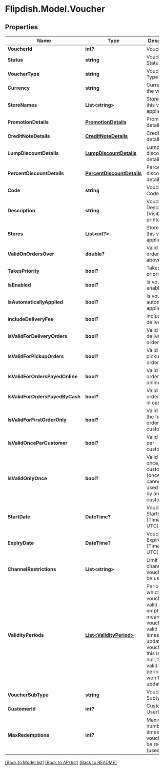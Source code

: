 # Flipdish.Model.Voucher
## Properties

Name | Type | Description | Notes
------------ | ------------- | ------------- | -------------
**VoucherId** | **int?** | Voucher Id | [optional] 
**Status** | **string** | Voucher Status | [optional] 
**VoucherType** | **string** | Voucher Type | [optional] 
**Currency** | **string** | Currency of the voucher | [optional] 
**StoreNames** | **List&lt;string&gt;** | Stores that this voucher applies to | [optional] 
**PromotionDetails** | [**PromotionDetails**](PromotionDetails.md) | Promotion details | [optional] 
**CreditNoteDetails** | [**CreditNoteDetails**](CreditNoteDetails.md) | Credit note details | [optional] 
**LumpDiscountDetails** | [**LumpDiscountDetails**](LumpDiscountDetails.md) | Lump discount details | [optional] 
**PercentDiscountDetails** | [**PercentDiscountDetails**](PercentDiscountDetails.md) | Percent discount details | [optional] 
**Code** | **string** | Voucher Code | [optional] 
**Description** | **string** | Voucher Description (Visible on printout) | [optional] 
**Stores** | **List&lt;int?&gt;** | Stores that this voucher applies to | [optional] 
**ValidOnOrdersOver** | **double?** | Valid on orders on or above | [optional] 
**TakesPriority** | **bool?** | Takes priority | [optional] 
**IsEnabled** | **bool?** | Is voucher enabled | [optional] 
**IsAutomaticallyApplied** | **bool?** | Is voucher automatically applied | [optional] 
**IncludeDeliveryFee** | **bool?** | Include delivery fees | [optional] 
**IsValidForDeliveryOrders** | **bool?** | Valid for delivery orders | [optional] 
**IsValidForPickupOrders** | **bool?** | Valid for pickup orders | [optional] 
**IsValidForOrdersPayedOnline** | **bool?** | Valid for orders payed online | [optional] 
**IsValidForOrdersPayedByCash** | **bool?** | Valid for orders payed in cash | [optional] 
**IsValidForFirstOrderOnly** | **bool?** | Valid only on the first order by the customer | [optional] 
**IsValidOncePerCustomer** | **bool?** | Valid once per customer | [optional] 
**IsValidOnlyOnce** | **bool?** | Valid only once, by any customer (once used cannot be used again by any other customer) | [optional] 
**StartDate** | **DateTime?** | Voucher Starts On (Time in UTC) | [optional] 
**ExpiryDate** | **DateTime?** | Voucher Expires On (Time in UTC) | [optional] 
**ChannelRestrictions** | **List&lt;string&gt;** | Limit the channels this voucher can be used on | [optional] 
**ValidityPeriods** | [**List&lt;ValidityPeriod&gt;**](ValidityPeriod.md) | Periods in which the voucher is valid.  An empty list means the voucher is valid at all times.  When updating the voucher, if this is set to null, the validity periods won&#39;t be updated. | [optional] 
**VoucherSubType** | **string** | Voucher Subtype | [optional] 
**CustomerId** | **int?** | Customer UserID | [optional] 
**MaxRedemptions** | **int?** | Maximum number of times the voucher can be redeemed (used) | [optional] 

[[Back to Model list]](../README.md#documentation-for-models) [[Back to API list]](../README.md#documentation-for-api-endpoints) [[Back to README]](../README.md)

